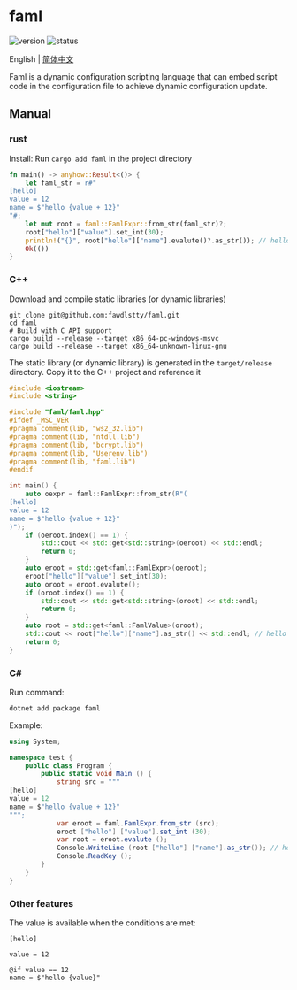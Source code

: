 # faml

![version](https://img.shields.io/badge/dynamic/toml?url=https%3A%2F%2Fraw.githubusercontent.com%2Ffawdlstty%2Ffaml%2Fmain%2Ffaml%2FCargo.toml&query=package.version&label=version)
![status](https://img.shields.io/github/actions/workflow/status/fawdlstty/faml/rust.yml)

English | [简体中文](README.zh_CN.md)

Faml is a dynamic configuration scripting language that can embed script code in the configuration file to achieve dynamic configuration update.

## Manual

### rust

Install: Run `cargo add faml` in the project directory

```rust
fn main() -> anyhow::Result<()> {
    let faml_str = r#"
[hello]
value = 12
name = $"hello {value + 12}"
"#;
    let mut root = faml::FamlExpr::from_str(faml_str)?;
    root["hello"]["value"].set_int(30);
    println!("{}", root["hello"]["name"].evalute()?.as_str()); // hello 42
    Ok(())
}
```

### C++

Download and compile static libraries (or dynamic libraries)

```shell
git clone git@github.com:fawdlstty/faml.git
cd faml
# Build with C API support
cargo build --release --target x86_64-pc-windows-msvc
cargo build --release --target x86_64-unknown-linux-gnu
```

The static library (or dynamic library) is generated in the `target/release` directory. Copy it to the C++ project and reference it

```cpp
#include <iostream>
#include <string>

#include "faml/faml.hpp"
#ifdef _MSC_VER
#pragma comment(lib, "ws2_32.lib")
#pragma comment(lib, "ntdll.lib")
#pragma comment(lib, "bcrypt.lib")
#pragma comment(lib, "Userenv.lib")
#pragma comment(lib, "faml.lib")
#endif

int main() {
    auto oexpr = faml::FamlExpr::from_str(R"(
[hello]
value = 12
name = $"hello {value + 12}"
)");
    if (oeroot.index() == 1) {
        std::cout << std::get<std::string>(oeroot) << std::endl;
        return 0;
    }
    auto eroot = std::get<faml::FamlExpr>(oeroot);
    eroot["hello"]["value"].set_int(30);
    auto oroot = eroot.evalute();
    if (oroot.index() == 1) {
        std::cout << std::get<std::string>(oroot) << std::endl;
        return 0;
    }
    auto root = std::get<faml::FamlValue>(oroot);
    std::cout << root["hello"]["name"].as_str() << std::endl; // hello 42
    return 0;
}
```

### C#

Run command:
```sh
dotnet add package faml
```

Example:
```csharp
using System;

namespace test {
    public class Program {
        public static void Main () {
            string src = """
[hello]
value = 12
name = $"hello {value + 12}"
""";
            var eroot = faml.FamlExpr.from_str (src);
            eroot ["hello"] ["value"].set_int (30);
            var root = eroot.evalute ();
            Console.WriteLine (root ["hello"] ["name"].as_str()); // hello 42
            Console.ReadKey ();
        }
    }
}
```

### Other features

The value is available when the conditions are met:

```faml
[hello]

value = 12

@if value == 12
name = $"hello {value}"
```
